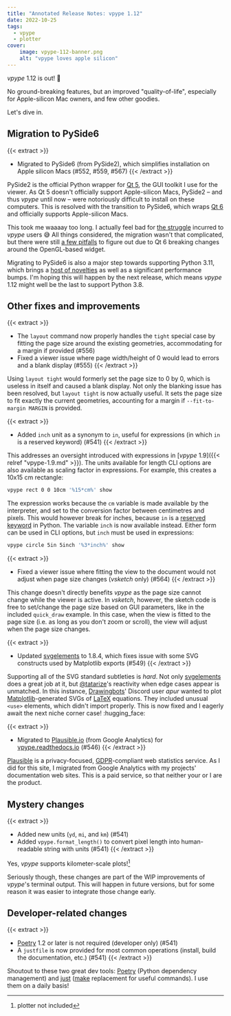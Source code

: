 ```yaml
---
title: "Annotated Release Notes: vpype 1.12"
date: 2022-10-25
tags:
  - vpype
  - plotter
cover:
    image: vpype-112-banner.png
    alt: "vpype loves apple silicon" 
---
```


*vpype* 1.12 is out! :tada:

No ground-breaking features, but an improved "quality-of-life", especially for Apple-silicon Mac owners, and few other goodies.

Let's dive in.

<!--more-->


## Migration to PySide6

{{< extract >}}
* Migrated to PySide6 (from PySide2), which simplifies installation on Apple silicon Macs (#552, #559, #567)
{{< /extract >}}

PySide2 is the official Python wrapper for [Qt 5](https://doc.qt.io/qt-5/), the GUI toolkit I use for the viewer. As Qt 5 doesn't officially support Apple-silicon Macs, PySide2 – and thus *vpype* until now – were notoriously difficult to install on these computers. This is resolved with the transition to PySide6, which wraps [Qt 6](https://www.qt.io/product/qt6) and officially supports Apple-silicon Macs.

This took me waaaay too long. I actually feel bad for [the struggle](https://github.com/abey79/vpype/issues/320) incurred to *vpype* users :sweat_smile: All things considered, the migration wasn't that complicated, but there were still [a few pitfalls](https://github.com/abey79/vpype/pull/552) to figure out due to Qt 6 breaking changes around the OpenGL-based widget.

Migrating to PySide6 is also a major step towards supporting Python 3.11, which brings a [host of novelties](https://docs.python.org/3.11/whatsnew/3.11.html) as well as a significant performance bumps. I'm hoping this will happen by the next release, which means *vpype* 1.12 might well be the last to support Python 3.8.


## Other fixes and improvements

{{< extract >}}
* The `layout` command now properly handles the `tight` special case by fitting the page size around the existing geometries, accommodating for a margin if provided (#556)
* Fixed a viewer issue where page width/height of 0 would lead to errors and a blank display (#555)
{{< /extract >}}

Using `layout tight` would formerly set the page size to 0 by 0, which is useless in itself and caused a blank display. Not only the blanking issue has been resolved, but `layout tight` is now actually useful. It sets the page size to fit exactly the current geometries, accounting for a margin if `--fit-to-margin MARGIN` is provided.

  
{{< extract >}}
* Added `inch` unit as a synonym to `in`, useful for expressions (in which `in` is a reserved keyword) (#541)
{{< /extract >}}

This addresses an oversight introduced with expressions in [*vpype* 1.9]({{< relref "vpype-1.9.md" >}}). The units available for length CLI options are also available as scaling factor in expressions. For example, this creates a 10x15 cm rectangle:

```bash
vpype rect 0 0 10cm '%15*cm%' show
```

The expression works because the `cm` variable is made available by the interpreter, and set to the conversion factor between centimetres and pixels. This would however break for inches, because `in` is a [reserved keyword](https://docs.python.org/3/reference/lexical_analysis.html#keywords) in Python. The variable `inch` is now available instead. Either form can be used in CLI options, but `inch` must be used in expressions:

```bash
vpype circle 5in 5inch '%3*inch%' show
```

  
{{< extract >}}
* Fixed a viewer issue where fitting the view to the document would not adjust when page size changes (*vsketch* only) (#564)
{{< /extract >}}

This change doesn't directly benefits *vpype* as the page size cannot change while the viewer is active. In *vsketch*, however, the sketch code is free to set/change the page size based on GUI parameters, like in the included `quick_draw` example. In this case, when the view is fitted to the page size (i.e. as long as you don't zoom or scroll), the view will adjust when the page size changes.  


{{< extract >}}
* Updated [svgelements](https://github.com/meerk40t/svgelements) to 1.8.4, which fixes issue with some SVG constructs used by Matplotlib exports (#549)
{{< /extract >}}

Supporting all of the SVG standard subtleties is *hard*. Not only [svgelements](https://github.com/meerk40t/svgelements) does a great job at it, but [@tatarize](https://github.com/tatarize)'s reactivity when edge cases appear is unmatched. In this instance, [Drawingbots](https://drawingbots.net)' Discord user *apur* wanted to plot [Matplotlib](https://matplotlib.org)-generated SVGs of [LaTeX](https://www.latex-project.org) equations. They included unusual `<use>` elements, which didn't import properly. This is now fixed and I eagerly await the next niche corner case! :hugging_face:


{{< extract >}}
* Migrated to [Plausible.io](https://plausible.io) (from Google Analytics) for [vpype.readthedocs.io](https://vpype.readthedocs.io) (#546)
{{< /extract >}}

[Plausible](https://plausible.io) is a privacy-focused, [GDPR](https://gdpr-info.eu)-compliant web statistics service. As I did for this site, I migrated from Google Analytics with my projects' documentation web sites. This is a paid service, so that neither your or I are the product.


## Mystery changes

{{< extract >}}
* Added new units (`yd`, `mi`, and `km`) (#541)
* Added `vpype.format_length()` to convert pixel length into human-readable string with units (#541)
{{< /extract >}}

Yes, *vpype* supports kilometer-scale plots![^1]

Seriously though, these changes are part of the WIP improvements of *vpype*'s terminal output. This will happen in future versions, but for some reason it was easier to integrate those change early. 

[^1]: plotter not included

## Developer-related changes

{{< extract >}}
* [Poetry](https://python-poetry.org) 1.2 or later is not required (developer only) (#541)
* A `justfile` is now provided for most common operations (install, build the documentation, etc.) (#541)
{{< /extract >}}

Shoutout to these two great dev tools: [Poetry](https://python-poetry.org) (Python dependency management) and [just](https://just.systems) ([make](https://www.gnu.org/software/make/) replacement for useful commands). I use them on a daily basis!
